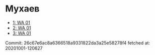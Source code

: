 # Мухаев
- [1: WA 01](1.md)
- [2: WA 01](2.md)
- [3: WA 01](3.md)

Commit: 26c67e6ac8a6366518a9331822da3a25e58278f4
 fetched at: 20201001-120627
